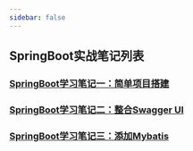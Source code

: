 ```yaml
---
sidebar: false
---
```


## SpringBoot实战笔记列表

### [SpringBoot学习笔记一：简单项目搭建](./SpringBoot学习笔记一：简单项目搭建)

### [SpringBoot学习笔记二：整合Swagger UI](./SpringBoot学习笔记二：整合Swagger-UI)

### [SpringBoot学习笔记三：添加Mybatis](./SpringBoot学习笔记三：添加Mybatis)


